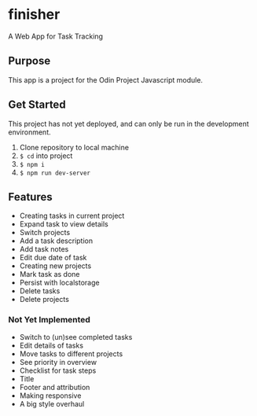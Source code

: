 # finisher
A Web App for Task Tracking

## Purpose
This app is a project for the Odin Project Javascript module.

## Get Started
This project has not yet deployed, and can only be run in the development environment.
1. Clone repository to local machine
1. `$ cd` into project
1. `$ npm i`
1. `$ npm run dev-server`


## Features
- Creating tasks in current project
- Expand task to view details
- Switch projects
- Add a task description
- Add task notes
- Edit due date of task
- Creating new projects
- Mark task as done
- Persist with localstorage
- Delete tasks
- Delete projects

### Not Yet Implemented
- Switch to (un)see completed tasks
- Edit details of tasks
- Move tasks to different projects
- See priority in overview
- Checklist for task steps
- Title
- Footer and attribution
- Making responsive
- A big style overhaul


